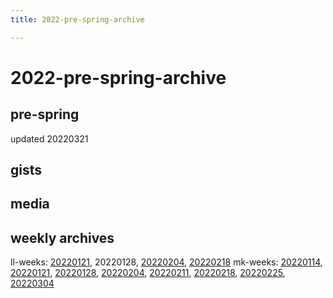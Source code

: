 ```yaml
---
title: 2022-pre-spring-archive

---
```


# 2022-pre-spring-archive


## pre-spring

updated 20220321



## gists




## media





## weekly archives

ll-weeks: [20220121](https://hackmd.io/lhVH-Ub_Qh6QbXCPfIuWMA), 20220128, [20220204](https://hackmd.io/dWb6M2kMREKsGE2HwWG0QQ), [20220218](https://hackmd.io/Qihq70RDSBWyvmLUcy-fkw) 
mk-weeks: [20220114](/Bm746OdlReKuKyyISFZhhQ), [20220121](/0QR57M_3TlK6ozxGsQQ6CA), [20220128](/aeTEdlJWRsmDafd2Q2GbXQ), [20220204](/AAZGK6iETBys3flxkz6Q7A), [20220211](/11oqgMzSRYGvMNuauASUxA), [20220218](/TmCZR1VISYSMzrB44Waw-Q), [20220225](/9tdI10eIRG2QvQjNjaBraw), [20220304](/iNP3hxgFR4605_wli1j65w)